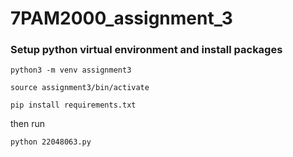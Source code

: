 # 7PAM2000_assignment_3

### Setup python virtual environment and install packages
`python3 -m venv assignment3`

`source assignment3/bin/activate`

`pip install requirements.txt`

then run 

```
python 22048063.py
```

